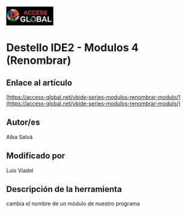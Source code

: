 ﻿![Access-global](/blob/main/Images/Logo1.png)
# Destello IDE2 - Modulos 4 (Renombrar)
## Enlace al artículo
[https://access-global.net/vbide-series-modulos-renombrar-modulo/](https://access-global.net/vbide-series-modulos-renombrar-modulo/)
## Autor/es
Alba Salvá
## Modificado por
Luis Viadel
## Descripción de la herramienta
cambia el nombre de un módulo de nuestro programa


